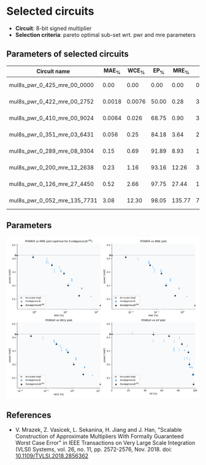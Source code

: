 
Selected circuits
===================
 - **Circuit**: 8-bit signed multiplier
 - **Selection criteria**: pareto optimal sub-set wrt. pwr and mre parameters

Parameters of selected circuits
----------------------------

| Circuit name | MAE<sub>%</sub> | WCE<sub>%</sub> | EP<sub>%</sub> | MRE<sub>%</sub> | MSE | Download |
| --- |  --- | --- | --- | --- | --- | --- | 
| mul8s_pwr_0_425_mre_00_0000 | 0.00 | 0.00 | 0.00 | 0.00 | 0 |   [[Verilog<sub>PDK45</sub>](mul8s_pwr_0_425_mre_00_0000_pdk45.v)] [[C](mul8s_pwr_0_425_mre_00_0000.c)] |
| mul8s_pwr_0_422_mre_00_2752 | 0.0018 | 0.0076 | 50.00 | 0.28 | 3.8 |   [[Verilog<sub>PDK45</sub>](mul8s_pwr_0_422_mre_00_2752_pdk45.v)] [[C](mul8s_pwr_0_422_mre_00_2752.c)] |
| mul8s_pwr_0_410_mre_00_9024 | 0.0064 | 0.026 | 68.75 | 0.90 | 34 |   [[Verilog<sub>PDK45</sub>](mul8s_pwr_0_410_mre_00_9024_pdk45.v)] [[C](mul8s_pwr_0_410_mre_00_9024.c)] |
| mul8s_pwr_0_351_mre_03_6431 | 0.056 | 0.25 | 84.18 | 3.64 | 2872 |   [[Verilog<sub>PDK45</sub>](mul8s_pwr_0_351_mre_03_6431_pdk45.v)] [[C](mul8s_pwr_0_351_mre_03_6431.c)] |
| mul8s_pwr_0_289_mre_08_9304 | 0.15 | 0.69 | 91.89 | 8.93 | 19690 |   [[Verilog<sub>PDK45</sub>](mul8s_pwr_0_289_mre_08_9304_pdk45.v)] [[C](mul8s_pwr_0_289_mre_08_9304.c)] |
| mul8s_pwr_0_200_mre_12_2638 | 0.23 | 1.16 | 93.16 | 12.26 | 38236 |   [[Verilog<sub>PDK45</sub>](mul8s_pwr_0_200_mre_12_2638_pdk45.v)] [[C](mul8s_pwr_0_200_mre_12_2638.c)] |
| mul8s_pwr_0_126_mre_27_4450 | 0.52 | 2.66 | 97.75 | 27.44 | 191238 |   [[Verilog<sub>PDK45</sub>](mul8s_pwr_0_126_mre_27_4450_pdk45.v)] [[C](mul8s_pwr_0_126_mre_27_4450.c)] |
| mul8s_pwr_0_052_mre_135_7731 | 3.08 | 12.30 | 98.05 | 135.77 | 72829.102e2 |   [[Verilog<sub>PDK45</sub>](mul8s_pwr_0_052_mre_135_7731_pdk45.v)] [[C](mul8s_pwr_0_052_mre_135_7731.c)] |
    
Parameters
--------------
![Parameters figure](fig.png)

References
--------------
   - V. Mrazek, Z. Vasicek, L. Sekanina, H. Jiang and J. Han, "Scalable Construction of Approximate Multipliers With Formally Guaranteed Worst Case Error" in IEEE Transactions on Very Large Scale Integration (VLSI) Systems, vol. 26, no. 11, pp. 2572-2576, Nov. 2018. doi: [10.1109/TVLSI.2018.2856362](https://dx.doi.org/10.1109/TVLSI.2018.2856362)

             